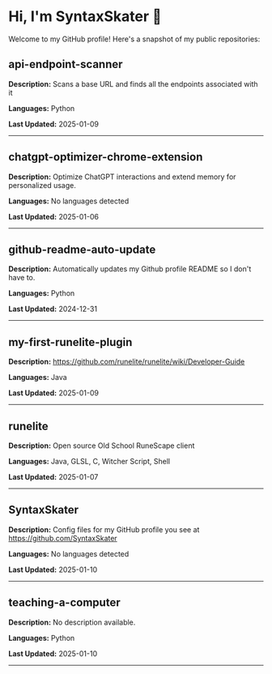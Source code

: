 # Hi, I'm SyntaxSkater 👋

Welcome to my GitHub profile! Here's a snapshot of my public repositories:

## api-endpoint-scanner
**Description:** Scans a base URL and finds all the endpoints associated with it

**Languages:** Python

**Last Updated:** 2025-01-09

---

## chatgpt-optimizer-chrome-extension
**Description:** Optimize ChatGPT interactions and extend memory for personalized usage.

**Languages:** No languages detected

**Last Updated:** 2025-01-06

---

## github-readme-auto-update
**Description:** Automatically updates my Github profile README so I don't have to.

**Languages:** Python

**Last Updated:** 2024-12-31

---

## my-first-runelite-plugin
**Description:** https://github.com/runelite/runelite/wiki/Developer-Guide

**Languages:** Java

**Last Updated:** 2025-01-09

---

## runelite
**Description:** Open source Old School RuneScape client

**Languages:** Java, GLSL, C, Witcher Script, Shell

**Last Updated:** 2025-01-07

---

## SyntaxSkater
**Description:** Config files for my GitHub profile you see at https://github.com/SyntaxSkater

**Languages:** No languages detected

**Last Updated:** 2025-01-10

---

## teaching-a-computer
**Description:** No description available.

**Languages:** Python

**Last Updated:** 2025-01-10

---

